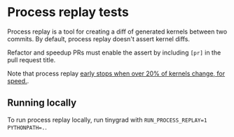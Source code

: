 # Process replay tests

Process replay is a tool for creating a diff of generated kernels between two commits. By default, process replay doesn't assert kernel diffs.

Refactor and speedup PRs must enable the assert by including `[pr]` in the pull request title.

Note that process replay [early stops when over 20% of kernels change, for speed.](https://github.com/tinygrad/tinygrad/pull/5480).

## Running locally

To run process replay locally, run tinygrad with `RUN_PROCESS_REPLAY=1 PYTHONPATH=.`.
